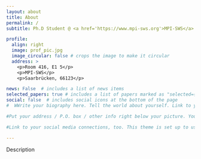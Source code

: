 ```yaml
---
layout: about
title: About
permalink: /
subtitle: Ph.D Student @ <a href='https://www.mpi-sws.org'>MPI-SWS</a>.

profile:
  align: right
  image: prof_pic.jpg
  image_circular: false # crops the image to make it circular
  address: >
    <p>Room 416, E1 5</p>
    <p>MPI-SWS</p>
    <p>Saarbrücken, 66123</p>

news: False  # includes a list of news items
selected_papers: true # includes a list of papers marked as "selected={true}"
social: false  # includes social icons at the bottom of the page
#  WWrite your biography here. Tell the world about yourself. Link to your favorite [subreddit](http://reddit.com). You can put a picture in, too. The code is already in, just name your picture `prof_pic.jpg` and put it in the `img/` folder.

#Put your address / P.O. box / other info right below your picture. You can also disable any these elements by editing `profile` property of the YAML header of your `_pages/about.md`. Edit `_bibliography/papers.bib` and Jekyll will render your [publications page](/al-folio/publications/) automatically.

#Link to your social media connections, too. This theme is set up to use [Font Awesome icons](http://fortawesome.github.io/Font-Awesome/) and [Academicons](https://jpswalsh.github.io/academicons/), like the ones below. Add your Facebook, Twitter, LinkedIn, Google Scholar, or just disable all of them.

---
```


Description